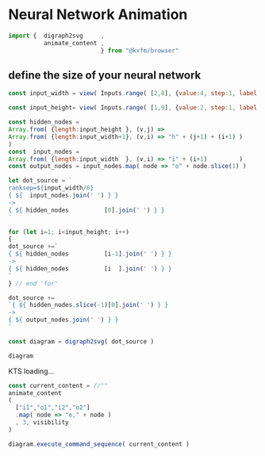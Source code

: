 # Neural Network Animation
  
```js
import {  digraph2svg     ,
          animate_content ,
                          } from "@kxfm/browser"
```

<div class="card">

## define the size of your neural network

```js
const input_width = view( Inputs.range( [2,8], {value:4, step:1, label:"Input / Output width"} ) )
```
```js
const input_height= view( Inputs.range( [1,9], {value:2, step:1, label:"n hidden layers"} ) )
```
</div>

```js
const hidden_nodes =
Array.from( {length:input_height }, (v,j) => 
Array.from( {length:input_width+1}, (v,i) => "h" + (j+1) + (i+1) )
)
const  input_nodes =
Array.from( {length:input_width  }, (v,i) => "i" + (i+1)         )
const output_nodes = input_nodes.map( node => "o" + node.slice(1) )

let dot_source = `
ranksep=${input_width/8}
{ ${  input_nodes.join(' ') } }
-> 
{ ${ hidden_nodes          [0].join(' ') } }
`

for (let i=1; i<input_height; i++)
{
dot_source +=`
{ ${ hidden_nodes          [i-1].join(' ') } }
-> 
{ ${ hidden_nodes          [i  ].join(' ') } }
`
} // end 'for'

dot_source +=
`{ ${ hidden_nodes.slice(-1)[0].join(' ') } }
-> 
{ ${ output_nodes.join(' ') } }
`
```

```js
const diagram = digraph2svg( dot_source )
```

<div class="card">

```js
diagram
```

<div id="ktsConsole">KTS loading...</div>

</div>

```js
const current_content = //""
animate_content
( 
  ["i1","o1","i2","o2"]
  .map( node => "e," + node )
  , 3, visibility 
)
```

```js
diagram.execute_command_sequence( current_content )
```
